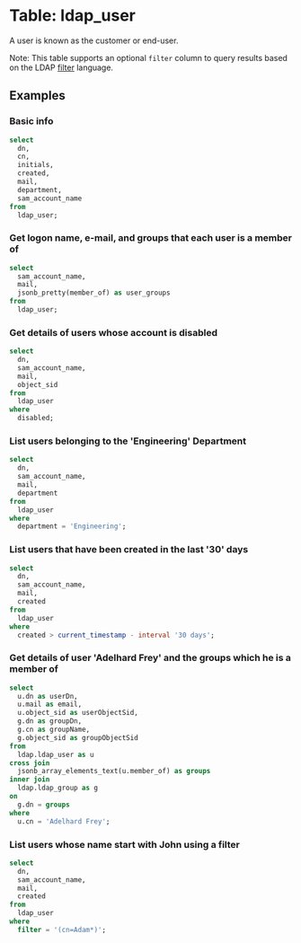 # Table: ldap_user

A user is known as the customer or end-user.

Note: This table supports an optional `filter` column to query results based on the LDAP [filter](https://ldap.com/ldap-filters/) language.

## Examples

### Basic info

```sql
select
  dn,
  cn,
  initials,
  created,
  mail,
  department,
  sam_account_name
from
  ldap_user;
```

### Get logon name, e-mail, and groups that each user is a member of

```sql
select
  sam_account_name,
  mail,
  jsonb_pretty(member_of) as user_groups
from
  ldap_user;
```

### Get details of users whose account is disabled

```sql
select
  dn,
  sam_account_name,
  mail,
  object_sid
from
  ldap_user
where
  disabled;
```

### List users belonging to the 'Engineering' Department

```sql
select
  dn,
  sam_account_name,
  mail,
  department
from
  ldap_user
where
  department = 'Engineering';
```

### List users that have been created in the last '30' days

```sql
select
  dn,
  sam_account_name,
  mail,
  created
from
  ldap_user
where
  created > current_timestamp - interval '30 days';
```

### Get details of user 'Adelhard Frey' and the groups which he is a member of

```sql
select
  u.dn as userDn,
  u.mail as email,
  u.object_sid as userObjectSid,
  g.dn as groupDn,
  g.cn as groupName,
  g.object_sid as groupObjectSid
from
  ldap.ldap_user as u
cross join
  jsonb_array_elements_text(u.member_of) as groups
inner join
  ldap.ldap_group as g
on
  g.dn = groups
where
  u.cn = 'Adelhard Frey';
```

### List users whose name start with John using a filter

```sql
select
  dn,
  sam_account_name,
  mail,
  created
from
  ldap_user
where
  filter = '(cn=Adam*)';
```
